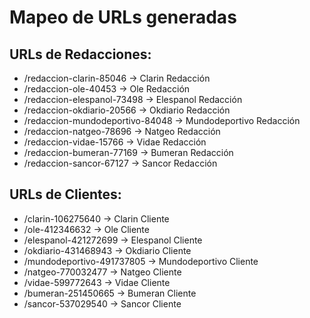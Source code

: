 # Mapeo de URLs generadas

## URLs de Redacciones:
- /redaccion-clarin-85046 → Clarin Redacción
- /redaccion-ole-40453 → Ole Redacción
- /redaccion-elespanol-73498 → Elespanol Redacción
- /redaccion-okdiario-20566 → Okdiario Redacción
- /redaccion-mundodeportivo-84048 → Mundodeportivo Redacción
- /redaccion-natgeo-78696 → Natgeo Redacción
- /redaccion-vidae-15766 → Vidae Redacción
- /redaccion-bumeran-77169 → Bumeran Redacción
- /redaccion-sancor-67127 → Sancor Redacción

## URLs de Clientes:
- /clarin-106275640 → Clarin Cliente
- /ole-412346632 → Ole Cliente
- /elespanol-421272699 → Elespanol Cliente
- /okdiario-431468943 → Okdiario Cliente
- /mundodeportivo-491737805 → Mundodeportivo Cliente
- /natgeo-770032477 → Natgeo Cliente
- /vidae-599772643 → Vidae Cliente
- /bumeran-251450665 → Bumeran Cliente
- /sancor-537029540 → Sancor Cliente
